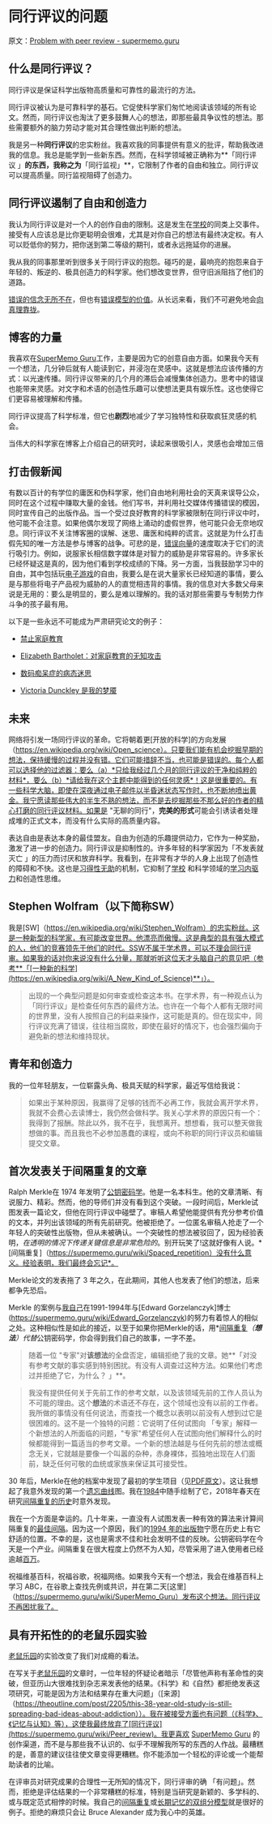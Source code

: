 # 同行评议的问题

原文：[Problem with peer review - supermemo.guru](https://supermemo.guru/wiki/Problem_with_peer_review)

## 什么是同行评议？

同行评议是保证科学出版物高质量和可靠性的最流行的方法。

同行评议被认为是可靠科学的基石。它促使科学家们匆忙地阅读该领域的所有论文。然而，同行评议也淘汰了更多鼓舞人心的想法，即那些最具争议性的想法。那些需要额外的脑力劳动才能对其合理性做出判断的想法。

我是另一种**同行评议**的忠实粉丝。我喜欢我的同事提供有意义的批评，帮助我改进我的信息。我总是能学到一些新东西。然而，在科学领域被正确称为**「同行评议  」**的东西，我称之为**「同行监视」**，它限制了作者的自由和独立。同行评议可以提高质量。同行监视阻碍了创造力。

## 同行评议遏制了自由和创造力

我认为同行评议是对一个人的创作自由的限制。这是发生在[学校](https://supermemo.guru/wiki/Problem_of_schooling)的同类上交事件。接受有人应该总是比你更聪明会很难，尤其是对你自己的想法有最终决定权。有人可以贬低你的努力，把你送到第二等级的期刊，或者永远拖延你的进展。

我从我的同事那里听到很多关于同行评议的抱怨。碰巧的是，最响亮的抱怨来自于年轻的、叛逆的、极具创造力的科学家。他们想改变世界，但守旧派阻挡了他们的道路。

[错误的信念无所不在](https://supermemo.guru/wiki/Myths_are_easy_to_swallow_and_hard_to_kill)，但也有[错误模型的价值](https://supermemo.guru/wiki/Value_of_wrong_models)。从长远来看，我们不可避免地会[向真理靠拢](https://supermemo.guru/wiki/On_freedom_of_education_and_freedom_of_information)。

## 博客的力量

我喜欢在[SuperMemo Guru](https://supermemo.guru/wiki/SuperMemo_Guru)工作，主要是因为它的创意自由方面。如果我今天有一个想法，几分钟后就有人能读到它，并浸泡在灵感中。这就是想法应该传播的方式：以光速传播。同行评议带来的几个月的滞后会减慢集体创造力。思考中的错误也能带来灵感。对文字和术语的创造性乐趣可以使想法更具有娱乐性。这也使得它们更容易被理解和传播。

同行评议提高了科学标准，但它也**剧烈**地减少了学习独特性和获取疯狂灵感的机会。

当伟大的科学家在博客上介绍自己的研究时，读起来很吸引人，灵感也会增加三倍

## 打击假新闻

有数以百计的有学位的庸医和伪科学家，他们自由地利用社会的天真来误导公众，同时在这个过程中赚取大量的金钱。他们写书，并利用社交媒体传播错误的模因，同时宣传自己的出版作品。当一个受过良好教育的科学家被限制在同行评议中时，他可能不会注意。如果他偶尔发现了网络上涌动的虚假世界，他可能只会无奈地叹息。同行评议不关注博客圈的误解、迷思、庸医和纯粹的谎言。这就是为什么打击假先知的唯一方法是参与博客的战争。可悲的是，[错误向量](https://supermemo.guru/wiki/Falsity_vector)的速度取决于它们的流行吸引力。例如，说服家长相信数字媒体是对智力的威胁是非常容易的。许多家长已经怀疑这是真的，因为他们看到学校成绩的下降。另一方面，当我鼓励学习中的自由，其中包括玩[电子游戏](https://supermemo.guru/wiki/Videogames)的自由，我要么是在说大量家长已经知道的事情，要么是与那些将电子产品视为威胁的人的直觉相违背的事情。我的信息对大多数父母来说是无用的：要么是明显的，要么是难以理解的。我的话对那些需要与专制势力作斗争的孩子最有用。

以下是一些永远不可能成为严肃研究论文的例子：

- [禁止家庭教育](https://supermemo.guru/wiki/Ban_on_homeschooling)

- [Elizabeth Bartholet：对家庭教育的无知攻击](https://supermemo.guru/wiki/Elizabeth_Bartholet:_ignorant_attack_on_homeschooling)

- [数码痴呆症的病态迷思](https://supermemo.guru/wiki/The_morbid_myth_of_Digital_Dementia)

- [Victoria Dunckley 是我的梦魇](https://supermemo.guru/wiki/Victoria_Dunckley_is_my_nightmare)

## 未来

网络将引发一场同行评议的革命。它将朝着更[开放的科学]的方向发展（https://en.wikipedia.org/wiki/Open_science）。只要我们能有机会挖掘早期的想法，保持缓慢的过程并没有错。它们可能措辞不当，也可能是错误的。每个人都可以选择他的过滤器：要么（a）*只给我经过几个月的同行评议的干净和纯粹的材料*，要么（b）*请给我在这个主题中能得到的任何灵感*！这是很重要的。有一些科学大脑，即使在深夜通过电子邮件以半昏迷状态写作时，也不断地喷出黄金。我宁愿读那些伟大的半生不熟的想法，而不是去挖掘那些不那么好的作者的精心打磨的同行评议材料。如果是 "无聊的同行"，**完美的形式**可能会引诱读者处理成堆的正式文本，而没有什么实际的高质量内容。

表达自由是表达本身的最佳盟友。自由为创造的乐趣提供动力，它作为一种奖励，激发了进一步的创造力。同行评议是抑制性的。许多年轻的科学家因为「不发表就灭亡 」的压力而讨厌和放弃科学。我看到，在非常有才华的人身上出现了创造性的障碍和不快。这也是[习得性无助](https://supermemo.guru/wiki/Learned_helplessness)的机制，它抑制了[学校](https://supermemo.guru/wiki/Problem_of_schooling) 和科学领域的[学习内驱力](https://supermemo.guru/wiki/Learn_drive)和创造性思维。

## Stephen Wolfram（以下简称SW）

我是[SW]（https://en.wikipedia.org/wiki/Stephen_Wolfram）的忠实粉丝。这是一种新型的科学家，有可能改变世界。他漂亮而傲慢。这是典型的具有强大模式的人，他们的竞赛领先于他们的时代。SSW不属于学术界，可以不理会同行评审。如果我的话对你来说没有什么分量，那就听听这位天才头脑自己的意见吧（参考**「[一种新的科学](https://en.wikipedia.org/wiki/A_New_Kind_of_Science)**」）。

> 出现的一个典型问题是如何审查或检查这本书。在学术界，有一种观点认为 「同行评议」是检查任何东西的最终方法。也许在一个每个人都有无限时间的世界里，没有人按照自己的利益来操作，这可能是真的。但在现实中，同行评议充满了错误，往往相当腐败，即使在最好的情况下，也会强烈偏向于避免新的想法和维持现状。

## 青年和创造力

我的一位年轻朋友，一位崭露头角、极具天赋的科学家，最近写信给我说：

> 如果出于某种原因，我赢得了足够的钱而不必再工作，我就会离开学术界，我就不会费心去读博士，我仍然会做科学。我关心学术界的原因只有一个：我得到了报酬。除此以外，我不在乎，我想离开。想想看，我可以整天做我想做的事。而且我也不必参加愚蠢的课程，或向不称职的同行评议员和编辑提交文章。

## 首次发表关于间隔重复的文章

Ralph Merkle在 1974 年发明了[公钥密码学](http://www.merkle.com/1974/)。他是一名本科生。他的文章清晰、有说服力、精彩。然而，他的导师们并没有看到这个突破。一段时间后，Merkle试图发表一篇论文，但他在同行评议中碰壁了。审稿人希望他能提供有充分参考价值的文本，并列出该领域的所有先前研究。他被拒绝了。一位匿名审稿人抢走了一个年轻人的突破性出版物，但从未被确认。一个突破性的想法被驳回了，因为经验表明，*在透明的情况下传递关键信息是非常危险的*。别开玩笑了!这就好像有人说。*[间隔重复]（https://supermemo.guru/wiki/Spaced_repetition）没有什么意义。经验表明，我们最终会忘记*。

Merkle论文的发表拖了 3 年之久，在此期间，其他人也发表了他们的想法，后来都争先恐后。

Merkle 的案例与[我自己](https://supermemo.guru/wiki/Piotr_Wozniak)在1991-1994年与[Edward Gorzelanczyk]博士(https://supermemo.guru/wiki/Edward_Gorzelanczyk)的努力有着惊人的相似之处。这种相似性是如此的接近，以至于如果你把Merkle的话，用*[间隔重复](https://supermemo.guru/wiki/Spaced_repetition)*（**想法**）代替*公钥密码学，你会得到我们自己的故事，一字不差。

> 随着一位 "专家"对**该想法**的全盘否定，编辑拒绝了我的文章。她**「对没有参考文献的事实感到特别困扰。有没有人调查过这种方法。如果他们考虑过并拒绝了它，为什么？ 」**。

> 我没有提供任何关于先前工作的参考文献，以及该领域先前的工作人员认为不可能的理由。这个**想法**的术语还不存在，这个领域也没有以前的工作者。我所做的事情没有任何说法，而查找一个概念以表明以前没有人想到过它是很困难的。这不是一个独特的问题：它说明了任何试图向 「专家」解释一个新想法的人所面临的问题，"专家"希望任何人在试图向他们解释什么的时候都能得到一篇适当的参考文章。一个新的想法越是与任何先前的想法或概念无关，它就越是要像一个叫嚣的杂种，赤身裸体，孤独地出现在人们面前，缺乏任何可敬的血统或家族来保证其可接受性。

30 年后，Merkle在他的档案中发现了最初的学生项目（见[PDF原文](http://www.merkle.com/1974/FirstCS244projectProposal.pdf)）。这让我想起了我意外发现的第一个[遗忘曲线](https://supermemo.guru/wiki/Forgetting_curve)图。我在[1984](http://supermemo.guru/wiki/File:Forgetting_curve_for_retention_of_English_vocabulary_(1984).jpg)中随手绘制了它，2018年春天在研究[间隔重复的历史](https://supermemo.guru/wiki/History_of_spaced_repetition)时意外发现。

我在一个方面是幸运的。几十年来，一直没有人试图发表一种有效的算法来计算间隔重复的[最佳间隔](https://supermemo.guru/wiki/Optimum_interval)。因为这一个原因，我们的[1994 年的出版物](https://supermemo.guru/wiki/ANE1994)宁愿在历史上有它舒适的位置。不幸的是，这也是需求不佳和社会发明不佳的反映。公钥密码学在今天是一个产业。间隔重复在很大程度上仍然不为人知，尽管采用了进入使用者已经逾越[百万](https://supermemo.guru/wiki/Exponential_adoption_of_spaced_repetition)。

祝福维基百科，祝福谷歌，祝福网络。如果我今天有一个想法，我会在维基百科上学习 ABC，在谷歌上查找先例或共识，并在第二天[这里]（https://supermemo.guru/wiki/SuperMemo_Guru）发布这个想法。同行评议不再困扰我了。

## 具有开拓性的的老鼠乐园实验

[老鼠乐园](https://supermemo.guru/wiki/Rat_Park)的实验改变了我们对成瘾的看法。

在写关于[老鼠乐园](https://supermemo.guru/wiki/Rat_park)的文章时，一位年轻的怀疑论者暗示「尽管他声称有革命性的突破，但亚历山大很难找到杂志来发表他的结果。《科学》和《自然》都拒绝发表这项研究，可能是因为方法和结果存在重大问题」（[来源]（https://theoutline.com/post/2205/this-38-year-old-study-is-still-spreading-bad-ideas-about-addiction））。我在被接受方面也有问题（《科学》、《记忆与认知》等），这使我最终放弃了[同行评议](https://supermemo.guru/wiki/Peer_review)。我更喜欢 [SuperMemo Guru](https://supermemo.guru/wiki/SuperMemo_Guru) 的创作渠道，而不是与那些我不认识的、似乎不理解我所写的东西的人作战。最糟糕的是，善意的建议往往使文章变得更糟糕。你不能添加一个轻松的评论或一个能帮助读者的比喻。

在评审员对研究成果的合理性一无所知的情况下，同行评审的确 「有问题」。然而，拒绝是评估结果的一个非常糟糕的标准，特别是当研究是新颖的、多学科的、或与既定范式相悖的时候。我自己的[间隔重复](https://supermemo.guru/wiki/Spaced_repetition)或[长期记忆的双组分模型](https://supermemo.guru/wiki/Two_component_model_of_long-term_memory)就是很好的例子。拒绝的麻烦只会让 Bruce Alexander 成为我心中的英雄。